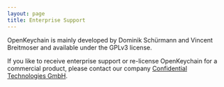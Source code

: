 ```yaml
---
layout: page
title: Enterprise Support
---
```


OpenKeychain is mainly developed by Dominik Schürmann and Vincent Breitmoser and available under the GPLv3 license.

If you like to receive enterprise support or re-license OpenKeychain for a commercial product, please contact our company [Confidential Technologies GmbH](https://www.cotech.de/openpgp-autocrypt-library/).
